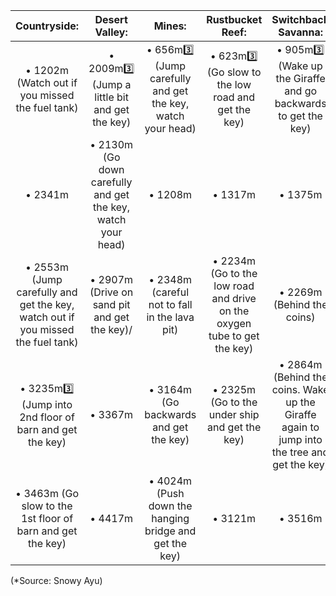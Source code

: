 Countryside: | Desert Valley: | Mines: | Rustbucket Reef: | Switchback Savanna:
:--: | :--: | :--: | :--: | :--:
• 1202m (Watch out if you missed the fuel tank) | • 2009m3️⃣ (Jump a little bit and get the key) | • 656m3️⃣ (Jump carefully and get the key, watch your head) | • 623m3️⃣ (Go slow to the low road and get the key) | • 905m3️⃣ (Wake up the Giraffe and go backwards to get the key)
• 2341m | • 2130m (Go down carefully and get the key, watch your head) | • 1208m | • 1317m | • 1375m
• 2553m  (Jump carefully and get the key, watch out if you missed the fuel tank) | • 2907m (Drive on sand pit and get the key)/ | • 2348m (careful not to fall in the lava pit) | • 2234m  (Go to the low road and drive on the oxygen tube to get the key)  | • 2269m (Behind the coins)
• 3235m3️⃣ (Jump into 2nd floor of barn and get the key)  | • 3367m | • 3164m (Go backwards and get the key)  | • 2325m (Go to the under ship and get the key) | • 2864m (Behind the coins. Wake up the Giraffe again to jump into the tree and get the key)
• 3463m (Go slow to the 1st floor of barn and get the key) | • 4417m | • 4024m (Push down the hanging bridge and get the key) | • 3121m | • 3516m

(*Source: Snowy Ayu)
